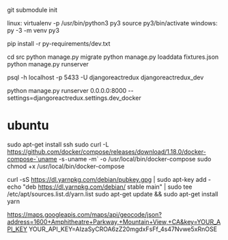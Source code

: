 git submodule init

linux:
	virtualenv -p /usr/bin/python3 py3
	source py3/bin/activate
windows:
	py -3 -m venv py3

pip install -r py-requirements/dev.txt

cd src
python manage.py migrate
python manage.py loaddata fixtures.json
python manage.py runserver

psql -h localhost -p 5433 -U djangoreactredux djangoreactredux_dev

python manage.py runserver 0.0.0.0:8000 --settings=djangoreactredux.settings.dev_docker

ubuntu
=======
sudo apt-get install ssh
sudo curl -L https://github.com/docker/compose/releases/download/1.18.0/docker-compose-`uname -s`-`uname -m` -o /usr/local/bin/docker-compose
sudo chmod +x /usr/local/bin/docker-compose

curl -sS https://dl.yarnpkg.com/debian/pubkey.gpg | sudo apt-key add -
echo "deb https://dl.yarnpkg.com/debian/ stable main" | sudo tee /etc/apt/sources.list.d/yarn.list
sudo apt-get update && sudo apt-get install yarn

https://maps.googleapis.com/maps/api/geocode/json?address=1600+Amphitheatre+Parkway,+Mountain+View,+CA&key=YOUR_API_KEY
YOUR_API_KEY=AIzaSyCROA6zZ20mgdxFsFf_4s47Nvwe5xRnOSE